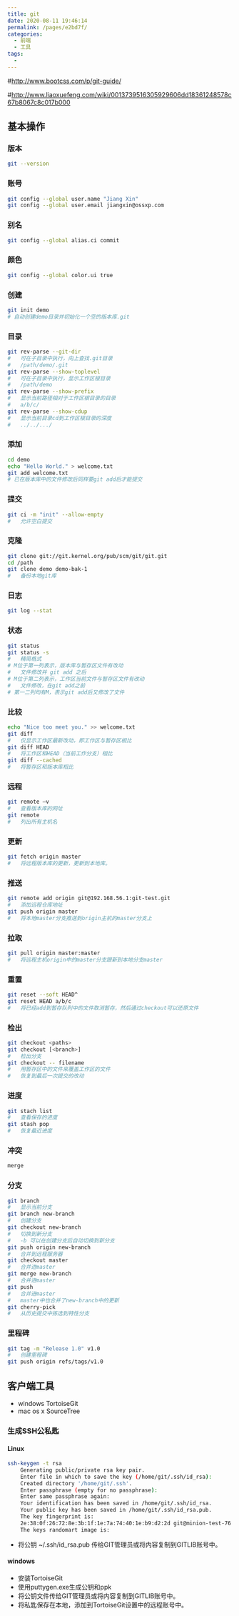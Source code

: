 ```yaml
---
title: git
date: 2020-08-11 19:46:14
permalink: /pages/e2bd7f/
categories: 
  - 前端
  - 工具
tags: 
  - 
---
```


#http://www.bootcss.com/p/git-guide/

#http://www.liaoxuefeng.com/wiki/0013739516305929606dd18361248578c67b8067c8c017b000
## 基本操作


###   版本
```bash
git --version
```



###   账号
```bash
git config --global user.name "Jiang Xin"
git config --global user.email jiangxin@ossxp.com
```



###   别名
```bash
git config --global alias.ci commit
```



###   颜色
```bash
git config --global color.ui true
```



###   创建
```bash
git init demo
# 自动创建demo目录并初始化一个空的版本库.git
```



###   目录
```bash
git rev-parse --git-dir
#   可在子目录中执行，向上查找.git目录
#   /path/demo/.git
git rev-parse --show-toplevel
#   可在子目录中执行，显示工作区根目录
#   /path/demo
git rev-parse --show-prefix
#   显示当前路径相对于工作区根目录的目录
#   a/b/c/
git rev-parse --show-cdup
#   显示当前目录cd到工作区根目录的深度
#   ../../.../
```



###   添加
```bash
cd demo
echo "Hello World." > welcome.txt
git add welcome.txt
# 已在版本库中的文件修改后同样要git add后才能提交
```



###   提交

```bash
git ci -m "init" --allow-empty
#   允许空白提交
```



###   克隆
```bash
git clone git://git.kernel.org/pub/scm/git/git.git
cd /path
git clone demo demo-bak-1
#   备份本地git库
```



###   日志
```bash
git log --stat
```



###   状态
```bash
git status
git status -s
#   精简格式
# M位于第一列表示，版本库与暂存区文件有改动
#   文件修改并 git add 之后
# M位于第二列表示，工作区当前文件与暂存区文件有改动
#   文件修改，在git add之前
# 第一二列均有M，表示git add后又修改了文件
```



###   比较
```bash
echo "Nice too meet you." >> welcome.txt
git diff
#   仅显示工作区最新改动，即工作区与暂存区相比
git diff HEAD
#   将工作区和HEAD（当前工作分支）相比
git diff --cached
#   将暂存区和版本库相比
```



###   远程
```bash
git remote –v
#   查看版本库的网址
git remote
#   列出所有主机名
```



###   更新
```bash
git fetch origin master
#   将远程版本库的更新，更新到本地库。
```



###   推送
```bash
git remote add origin git@192.168.56.1:git-test.git
#   添加远程仓库地址
git push origin master
#   将本地master分支推送到origin主机的master分支上
```



###   拉取
```bash
git pull origin master:master
#   将远程主机origin中的master分支跟新到本地分支master
```



###   重置
```bash
git reset --soft HEAD^
git reset HEAD a/b/c
#   将已经add到暂存队列中的文件取消暂存，然后通过checkout可以还原文件
```



###   检出
```bash
git checkout <paths>
git checkout [<branch>]
#   检出分支
git checkout -- filename
#   用暂存区中的文件来覆盖工作区的文件
#   恢复到最后一次提交的改动
```



###   进度

```bash
git stach list
#   查看保存的进度
git stash pop
#   恢复最近进度
```



###   冲突
```bash
merge
```



###   分支
```bash
git branch
#   显示当前分支
git branch new-branch
#   创建分支
git checkout new-branch
#   切换到新分支
#   -b 可以在创建分支后自动切换到新分支
git push origin new-branch
#   合并到远程服务器
git checkout master
#   合并进master
git merge new-branch
#   合并进master
git push
#   合并进master
#   master中也合并了new-branch中的更新
git cherry-pick
#   从历史提交中拣选到特性分支
```



###   里程碑
```bash
git tag -m "Release 1.0" v1.0
#   创建里程碑
git push origin refs/tags/v1.0
```







## 客户端工具
- windows
      TortoiseGit
- mac os x
      SourceTree


### 生成SSH公私匙
#### Linux

```bash
ssh-keygen -t rsa
    Generating public/private rsa key pair. 
    Enter file in which to save the key (/home/git/.ssh/id_rsa):  
    Created directory '/home/git/.ssh'. 
    Enter passphrase (empty for no passphrase):  
    Enter same passphrase again:  
    Your identification has been saved in /home/git/.ssh/id_rsa. 
    Your public key has been saved in /home/git/.ssh/id_rsa.pub. 
    The key fingerprint is: 
    2e:38:0f:26:72:8e:3b:1f:1e:7a:74:40:1e:b9:d2:2d git@minion-test-76.ewin.com 
    The keys randomart image is:
```

- 将公钥 ~/.ssh/id_rsa.pub 传给GIT管理员或将内容复制到GITLIB账号中。

#### windows
- 安装TortoiseGit
- 使用puttygen.exe生成公钥和ppk
- 将公钥文件传给GIT管理员或将内容复制到GITLIB账号中。
- 将私匙保存在本地，添加到TortoiseGit设置中的远程账号中。